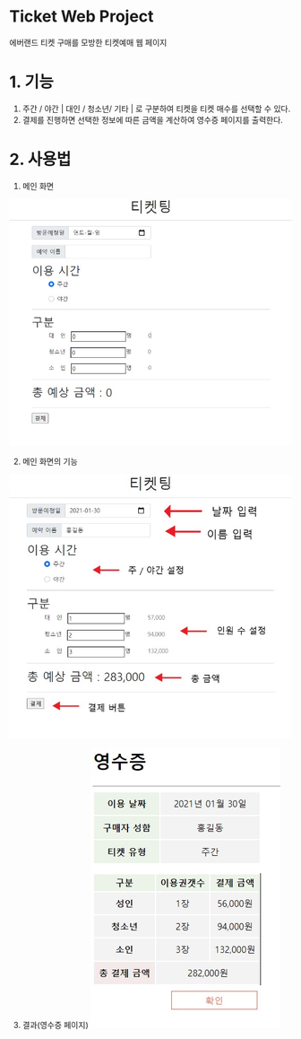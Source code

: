 Ticket Web Project
===================

에버랜드 티켓 구매를 모방한 티켓예매 웹 페이지

# 1. 기능

1. 주간 / 야간 | 대인 / 청소년/ 기타 | 로 구분하여 티켓을 티켓 매수를 선택할 수 있다.
2. 결제를 진행하면 선택한 정보에 따른 금액을 계산하여 영수증 페이지를 출력한다.

# 2. 사용법

1. 메인 화면


![ex_1](./ex1.jpg)

2. 메인 화면의 기능


![ex_2](./ex2.jpg)

3. 결과(영수증 페이지)
![ex_result](./ex3.jpg)
